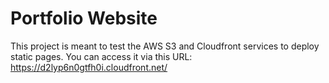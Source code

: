 # Portfolio Website
This project is meant to test the AWS S3 and Cloudfront services to deploy static pages.
You can access it via this URL: https://d2lyp6n0gtfh0i.cloudfront.net/

